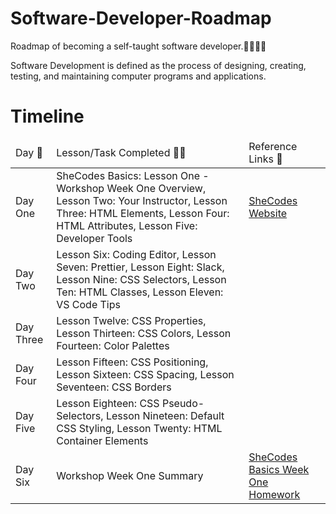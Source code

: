 # Software-Developer-Roadmap
Roadmap of becoming a self-taught software developer.👩🏾‍💻🚀

Software Development is defined as the process of designing, creating, testing, and maintaining computer programs and applications.

<!DOCTYPE html>
<html lang="en-US">
  <head>
    <meta charset="utf-8">
    <meta name="viewport" content="width=device-width">
  </head>
  <body>
    <h1>Timeline</h1>
    <table>
      <thead>
        <tr>
         <td>Day 📆</td>
         <td>Lesson/Task Completed ✍🏾</td>
         <td>Reference Links 🔗</td>
      </tr>
      </thead>
      <tbody>
      <tr>
        <td>Day One</td>
        <td>SheCodes Basics: Lesson One - Workshop Week One Overview, Lesson Two: Your Instructor, Lesson Three: HTML Elements, Lesson Four: HTML Attributes, Lesson Five: Developer Tools
        </td>
        <td><a href="https://www.shecodes.io/">SheCodes Website</td>
      </tr>
      <tr>
        <td>Day Two</td>
        <td>Lesson Six: Coding Editor, Lesson Seven: Prettier, Lesson Eight: Slack, Lesson Nine: CSS Selectors, Lesson Ten: HTML Classes, Lesson Eleven: VS Code Tips
        </td>
        <td></td>
      </tr>
      <tr>
        <td>Day Three</td>
        <td>Lesson Twelve: CSS Properties, Lesson Thirteen: CSS Colors, Lesson Fourteen: Color Palettes</td>
        <td></td>
      </tr>
      <td>Day Four</td>
        <td>Lesson Fifteen: CSS Positioning, Lesson Sixteen: CSS Spacing, Lesson Seventeen: CSS Borders</td>
        <td></td>
      <tr>
      <td>Day Five</td>
        <td>Lesson Eighteen: CSS Pseudo-Selectors, Lesson Nineteen: Default CSS Styling, Lesson Twenty: HTML Container Elements</td>
        <td></td>
      </tr>
          <tr>
        <td>Day Six</td>
        <td>Workshop Week One Summary</td>
        <td><a href="https://s3.amazonaws.com/shecodesio-production/challenge_submissions/files/002/151/268/original/WeatherAppSheCodes.html?1711119885">SheCodes Basics Week One Homework</a></td>
          </tr>
          </tbody>
    </table>
  </body>
</html>
